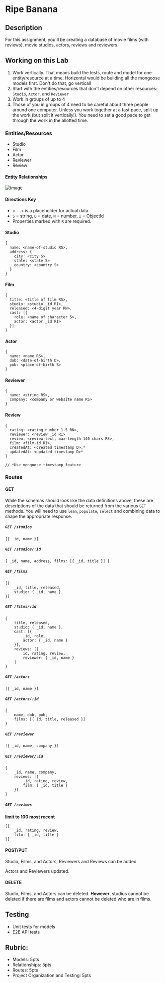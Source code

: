 Ripe Banana
===

## Description

For this assignment, you'll be creating a database of movie films (with reviews), movie studios, actors, reviews and reviewers.

## Working on this Lab

1. Work vertically. That means build the tests, route and model for one entity/resource at a time. Horizontal would be building all the mongoose models first. Don't do that, go vertical!
1. Start with the entities/resources that don't depend on other resources: `Studio`, `Actor`, and `Reviewer`
1. Work in groups of up to 4
1. Those of you in groups of 4 need to be careful about three people around one computer.
Unless you work together at a fast pace, split up the work (but split it vertically!).
You need to set a good pace to get through the work in the allotted time.

### Entities/Resources

* Studio
* Film
* Actor
* Reviewer
* Review

#### Entity Relationships

![image](https://user-images.githubusercontent.com/478864/42962816-50e54248-8b47-11e8-9d3d-6c73a4b162e9.png)

#### Directions Key
* `<...>` is a placeholder for actual data.
* `S` = string, `D` = date, `N` = number, `I` = ObjectId
* Properties marked with `R` are required.

#### Studio

```
{
  name: <name-of-studio RS>,
  address: {
    city: <city S>
    state: <state S>
    country: <country S>
  }
}
```

#### Film

```
{
  title: <title of film RS>,
  studio: <studio _id RI>,
  released: <4-digit year RN>,
  cast: [{
    role: <name of character S>,
    actor: <actor _id RI>
  }]
}
```

#### Actor

```
{
  name: <name RS>,
  dob: <date-of-birth D>,
  pob: <place-of-birth S>
}
```

#### Reviewer

```
{
  name: <string RS>,
  company: <company or website name RS>
}
```


#### Review

```
{
  rating: <rating number 1-5 RN>,
  reviewer: <review _id RI>
  review: <review-text, max-length 140 chars RS>,
  film: <film-id RI>,
  createdAt: <created timestamp D>,*
  updatedAt: <updated timestamp D>*
}

// *Use mongoose timestamp feature
```


### Routes

#### GET

While the schemas should look like the data definitions above, these are descriptions of the data that should be returned from the various `GET` methods. You will need to use `lean`, `populate`, `select` and combining data to shape the appropriate response.

##### `GET /studios`

```
[{ _id, name }]
```

##### `GET /studios/:id`

```
{ _id, name, address, films: [{ _id, title }] }
```

##### `GET /films`

```
[{
    _id, title, released,
    studio: { _id, name }
}]
```

##### `GET /films/:id`

```
{
    title, released,
    studio: { _id, name },
    cast: [{
        _id, role,
        actor: { _id, name }
    }],
    reviews: [{
        id, rating, review,
        reviewer: { _id, name }
    ]
}
```

##### `GET /actors`

```
[{ _id, name }]
```

##### `GET /actors/:id`

```
{
    name, dob, pob,
    films: [{ id, title, released }]
}
```

##### `GET /reviewer`

```
[{ _id, name, company }]
```

##### `GET /reviewer/:id`

```
{
    _id, name, company,
    reviews: [{
        _id, rating, review,
        film: { _id, title }
    }]
}
```

##### `GET /reviews`

**limit to 100 most recent**

```
[{
    _id, rating, review,
    film: { _id, title }
}]
```



#### POST/PUT

Studio, Films, and Actors, Reviewers and Reviews can be added.

Actors and Reviewers updated.

#### DELETE

Studio, Films, and Actors can be deleted. **However**, studios cannot be deleted if there are films and actors cannot be deleted who are in films.

## Testing

* Unit tests for models
* E2E API tests

## Rubric:

* Models: 5pts
* Relationships: 5pts
* Routes: 5pts
* Project Organization and Testing: 5pts
